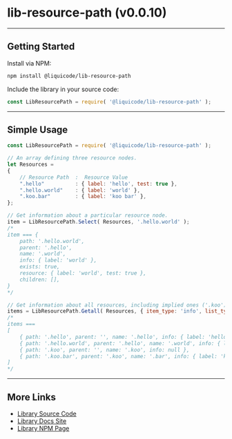 
# lib-resource-path (v0.0.10)


---------------------------------------------------------------------


## Getting Started

Install via NPM:
```bash
npm install @liquicode/lib-resource-path
```

Include the library in your source code:
```javascript
const LibResourcePath = require( '@liquicode/lib-resource-path' );
```


---------------------------------------------------------------------


## Simple Usage

```js
const LibResourcePath = require( '@liquicode/lib-resource-path' );

// An array defining three resource nodes.
let Resources =
{
	// Resource Path  :  Resource Value
	".hello"          : { label: 'hello', test: true },
	".hello.world"    : { label: 'world' },
	".koo.bar"        : { label: 'koo bar' },
};

// Get information about a particular resource node.
item = LibResourcePath.Select( Resources, '.hello.world' );
/*
item === {
	path: '.hello.world',
	parent: '.hello',
	name: '.world',
	info: { label: 'world' },
	exists: true,
	resource: { label: 'world', test: true },
	children: [],
}
*/

// Get information about all resources, including implied ones ('.koo') that are not defined.
items = LibResourcePath.Getall( Resources, { item_type: 'info', list_type: 'full', return_type: 'array'} );
/*
items ===
[
	{ path: '.hello', parent: '', name: '.hello', info: { label: 'hello', test: true } },
	{ path: '.hello.world', parent: '.hello', name: '.world', info: { label: 'world' } },
	{ path: '.koo', parent: '', name: '.koo', info: null },
	{ path: '.koo.bar', parent: '.koo', name: '.bar', info: { label: 'koo bar' } },
]
*/

```

---------------------------------------------------------------------


## More Links

- [Library Source Code](https://github.com/liquicode/lib-resource-path)
- [Library Docs Site](http://lib-resource-path.liquicode.com)
- [Library NPM Page](https://www.npmjs.com/package/@liquicode/lib-resource-path)

